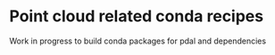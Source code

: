# Point cloud related conda recipes

Work in progress to build conda packages for pdal and dependencies 
